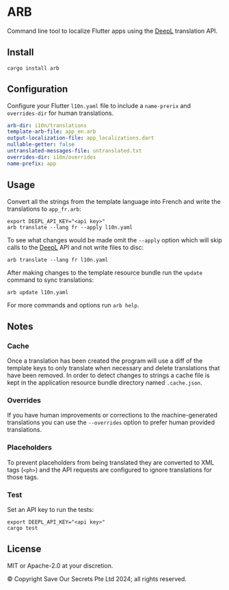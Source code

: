 # ARB

Command line tool to localize Flutter apps using the [DeepL][] translation API.

## Install

```
cargo install arb
```

## Configuration

Configure your Flutter `l10n.yaml` file to include a `name-prerix` and `overrides-dir` for human translations.

```yaml
arb-dir: i10n/translations
template-arb-file: app_en.arb
output-localization-file: app_localizations.dart
nullable-getter: false
untranslated-messages-file: untranslated.txt
overrides-dir: i10n/overrides
name-prefix: app
```

## Usage

Convert all the strings from the template language into French and write the translations to `app_fr.arb`:

```
export DEEPL_API_KEY="<api key>"
arb translate --lang fr --apply l10n.yaml
```

To see what changes would be made omit the `--apply` option which will skip calls to the [DeepL][] API and not write files to disc:

```
arb translate --lang fr l10n.yaml
```

After making changes to the template resource bundle run the `update` command to sync translations:

```
arb update l10n.yaml
```

For more commands and options run `arb help`.

## Notes

### Cache

Once a translation has been created the program will use a diff of the template keys to only translate when necessary and delete translations that have been removed. In order to detect changes to strings a cache file is kept in the application resource bundle directory named `.cache.json`.

### Overrides

If you have human improvements or corrections to the machine-generated translations you can use the `--overrides` option to prefer human provided translations.

### Placeholders

To prevent placeholders from being translated they are converted to XML tags (`<ph>`) and the API requests are configured to ignore translations for those tags.

### Test

Set an API key to run the tests:

```
export DEEPL_API_KEY="<api key>"
cargo test
```

## License

MIT or Apache-2.0 at your discretion.

© Copyright Save Our Secrets Pte Ltd 2024; all rights reserved.

[DeepL]: https://deepl.com
